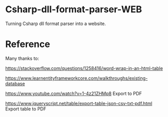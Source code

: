 # Csharp-dll-format-parser-WEB

Turning Csharp dll format parser into a website.

# Reference

Many thanks to:

https://stackoverflow.com/questions/1258416/word-wrap-in-an-html-table

https://www.learnentityframeworkcore.com/walkthroughs/existing-database

https://www.youtube.com/watch?v=1-4z21ZHMp8  Export to PDF

https://www.jqueryscript.net/table/export-table-json-csv-txt-pdf.html Export table to PDF
